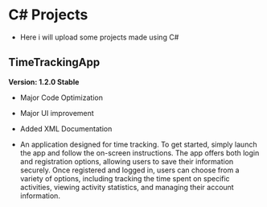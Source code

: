 # C# Projects
* Here i will upload some projects made using C#

## TimeTrackingApp
**Version: 1.2.0 Stable**
   * Major Code Optimization
   * Major UI improvement
   * Added XML Documentation

* An application designed for time tracking. To get started, simply launch the app and follow the on-screen instructions. The app offers both login and registration options, allowing users to save their information securely. Once registered and logged in, users can choose from a variety of options, including tracking the time spent on specific activities, viewing activity statistics, and managing their account information.